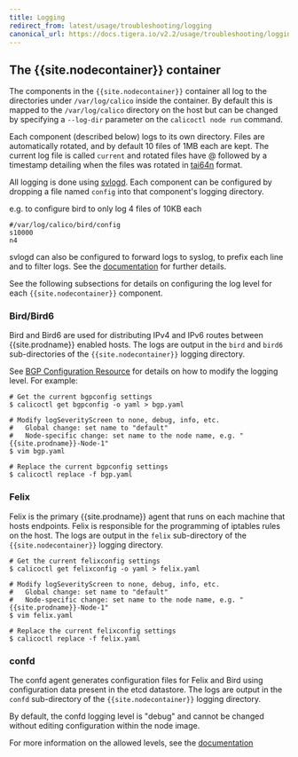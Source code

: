 ```yaml
---
title: Logging
redirect_from: latest/usage/troubleshooting/logging
canonical_url: https://docs.tigera.io/v2.2/usage/troubleshooting/logging
---
```


## The {{site.nodecontainer}} container

The components in the `{{site.nodecontainer}}` container all log to the directories under
`/var/log/calico` inside the container.  By default this is mapped to the
`/var/log/calico` directory on the host but can be changed by specifying a
`--log-dir` parameter on the `calicoctl node run` command.

Each component (described below) logs to its own directory. Files are
automatically rotated, and by default 10 files of 1MB each are kept. The
current log file is called `current` and rotated files have @ followed by a
timestamp detailing when the files was rotated in [tai64n](http://cr.yp.to/libtai/tai64.html#tai64n) format.

All logging is done using [svlogd](http://smarden.org/runit/svlogd.8.html).
Each component can be configured by dropping a file named `config` into that
component's logging directory.

e.g. to configure bird to only log 4 files of 10KB each

```shell
#/var/log/calico/bird/config
s10000
n4
```

svlogd can also be configured to forward logs to syslog, to prefix each line
and to filter logs. See the [documentation](http://smarden.org/runit/svlogd.8.html)
for further details.

See the following subsections for details on configuring the log level for
each `{{site.nodecontainer}}` component.

### Bird/Bird6

Bird and Bird6 are used for distributing IPv4 and IPv6 routes between {{site.prodname}}
enabled hosts.  The logs are output in the `bird` and `bird6` sub-directories
of the `{{site.nodecontainer}}` logging directory.

See [BGP Configuration Resource](/{{page.version}}/reference/calicoctl/resources/bgpconfig)
for details on how to modify the logging level. For example:

```
# Get the current bgpconfig settings
$ calicoctl get bgpconfig -o yaml > bgp.yaml

# Modify logSeverityScreen to none, debug, info, etc.
#   Global change: set name to "default"
#   Node-specific change: set name to the node name, e.g. "{{site.prodname}}-Node-1"
$ vim bgp.yaml

# Replace the current bgpconfig settings
$ calicoctl replace -f bgp.yaml
```

### Felix

Felix is the primary {{site.prodname}} agent that runs on each machine that hosts
endpoints.  Felix is responsible for the programming of iptables rules on the
host.  The logs are output in the `felix` sub-directory of the `{{site.nodecontainer}}`
logging directory.

```
# Get the current felixconfig settings
$ calicoctl get felixconfig -o yaml > felix.yaml

# Modify logSeverityScreen to none, debug, info, etc.
#   Global change: set name to "default"
#   Node-specific change: set name to the node name, e.g. "{{site.prodname}}-Node-1"
$ vim felix.yaml

# Replace the current felixconfig settings
$ calicoctl replace -f felix.yaml
```

### confd

The confd agent generates configuration files for Felix and Bird using
configuration data present in the etcd datastore.  The logs are output in the
`confd` sub-directory of the `{{site.nodecontainer}}` logging directory.

By default, the confd logging level is "debug" and cannot be changed without
editing configuration within the node image.

For more information on the allowed levels, see the
[documentation](https://github.com/kelseyhightower/confd/blob/master/docs/configuration-guide.md)
